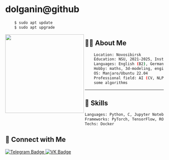 # dolganin@github

```bash
    $ sudo apt update
    $ sudo apt upgrade
```

<img align="left" src="https://upload.wikimedia.org/wikipedia/commons/thumb/e/e0/NewtonIteration_Ani.gif/1280px-NewtonIteration_Ani.gif" width="250"/>

## 👨‍💻 About Me
```bash
    Location: Novosibirsk
    Education: NSU, 2021-2025, Institute of Intellegence Robotics
    Languages: English (B2), German (A2), Russian (native speaker)
    Hobby: maths, 3d-modeling, engineering and different life activities
    OS: Manjaro/Ubuntu 22.04
    Professional field: AI (CV, NLP, some RL),
    some algorithms
```
---

## 🚀 Skills
```bash
Languages: Python, C, Jupyter Notebook, Markdown 
Frameworks: PyTorch, TensorFlow, ROS, numpy, scikit-learn
Techs: Docker
```


## 🔗 Connect with Me
<div id="badges">
  <a href="https://t.me/bolg_4rin">
    <img src="https://img.shields.io/badge/Telegram-blue?style=for-the-badge&logo=telegram&logoColor=white" alt="Telegram Badge"/>
  </a>
  <a href="https://vk.com/bolg_4rin">
    <img src="https://img.shields.io/badge/VK-blue?style=for-the-badge&logo=vk&logoColor=white" alt="VK Badge"/>
  </a>
</div>

<!--
**dolganin/dolganin** is a ✨ _special_ ✨ repository because its `README.md` (this file) appears on your GitHub profile.

Here are some ideas to get you started:

- 🔭 I’m currently working on ...
- 🌱 I’m currently learning ...
- 👯 I’m looking to collaborate on ...
- 🤔 I’m looking for help with ...
- 💬 Ask me about ...
- 📫 How to reach me: ...
- 😄 Pronouns: ...
- ⚡ Fun fact: ...
-->
